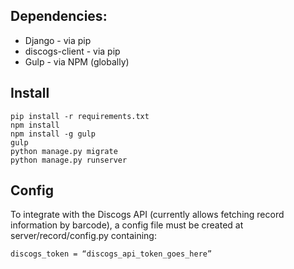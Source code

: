 ## Dependencies:
* Django - via pip
* discogs-client - via pip
* Gulp - via NPM (globally)

## Install
```
pip install -r requirements.txt
npm install
npm install -g gulp
gulp
python manage.py migrate
python manage.py runserver
```

## Config

To integrate with the Discogs API (currently allows fetching record information by barcode), a config file must be created at server/record/config.py containing:
```
discogs_token = “discogs_api_token_goes_here”
```
